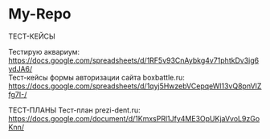 # My-Repo

ТЕСТ-КЕЙСЫ

Тестирую аквариум: https://docs.google.com/spreadsheets/d/1RF5v93CnAybkg4v71phtkDv3ig6ydJA6/ <br>
Тест-кейсы формы авторизации сайта boxbattle.ru: https://docs.google.com/spreadsheets/d/1qyj5HwzebVCepqeWl13vQ8pnVIZfg7I-/

ТЕСТ-ПЛАНЫ
Тест-план prezi-dent.ru: https://docs.google.com/document/d/1KmxsPRl1Jfy4ME3OpUKjaVvoL9zGoKnn/
